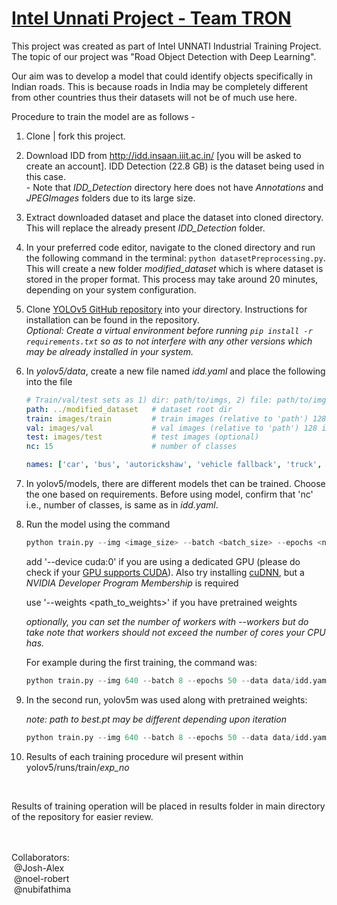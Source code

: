 # <u>Intel Unnati Project - Team TRON</u>

This project was created as part of Intel UNNATI Industrial Training Project. The topic of our project was "Road Object Detection with Deep Learning". <br><p>Our aim was to develop a model that could identify objects specifically in Indian roads. This is because roads in India may be completely different from other countries thus their datasets will not be of much use here. <br>

<p> Procedure to train the model are as follows - 

1. Clone | fork this project.

2. Download IDD from http://idd.insaan.iiit.ac.in/ [you will be asked to create an account]. IDD Detection (22.8 GB) is the dataset being used in this case. <br>- Note that *IDD_Detection* directory here does not have *Annotations* and *JPEGImages* folders due to its large size.

3. Extract downloaded dataset and place the dataset into cloned directory. This will replace the already present *IDD_Detection* folder. <br>

4. In your preferred code editor, navigate to the cloned directory and run the following command in the terminal:  `python datasetPreprocessing.py`. This will create a new folder *modified_dataset* which is where dataset is stored in the proper format. This process may take around 20 minutes, depending on your system configuration.

5. Clone [YOLOv5 GitHub repository](http://github.com/ultralytics/yolov5) into your directory. Instructions for installation can be found in the repository. <br> _Optional: Create a virtual environment before running ``pip install -r requirements.txt`` so as to not interfere with any other versions which may be already installed in your system._

6. In *yolov5/data*, create a new file named *idd.yaml* and place the following into the file<br>
   
   ```yaml
   # Train/val/test sets as 1) dir: path/to/imgs, 2) file: path/to/imgs.txt, or 3) list: [path/to/imgs1, path/to/imgs2, ..]
   path: ../modified_dataset   # dataset root dir
   train: images/train         # train images (relative to 'path') 128 images
   val: images/val             # val images (relative to 'path') 128 images
   test: images/test           # test images (optional)
   nc: 15                      # number of classes
   
   names: ['car', 'bus', 'autorickshaw', 'vehicle fallback', 'truck', 'motorcycle', 'rider', 'person', 'bicycle', 'animal', 'traffic sign', 'train', 'trailer', 'traffic light', 'caravan']
   ```

7. In yolov5/models, there are different models thet can be trained. Choose the one based on requirements. Before using model, confirm that 'nc' i.e., number of classes, is same as in *idd.yaml*.

8. Run the model using the command<br>
   
   ```python
   python train.py --img <image_size> --batch <batch_size> --epochs <num_epochs> --data <data/data.yaml> --cfg <path_to_model_config>
   ```
   
   add '--device cuda:0' if you are using a dedicated GPU (please do check if your [GPU supports CUDA](https://developer.nvidia.com/cuda-gpus)). Also try installing [cuDNN](https://developer.nvidia.com/cudnn), but a *NVIDIA Developer Program Membership* is required <br>
   
   use '--weights <path_to_weights>' if you have pretrained weights <br>
   
   _optionally, you can set the number of workers with --workers <no of workers> but do take note that workers should not exceed the number of cores your CPU has._
   
   For example during the first training, the command was:
   
   ```python
   python train.py --img 640 --batch 8 --epochs 50 --data data/idd.yaml --cfg models/yolov5s.yaml --device cuda:0 --workers 4
   ```

9. In the second run, yolov5m was used along with pretrained weights:
   
   _note: path to best.pt may be different depending upon iteration_
   
   ```python
   python train.py --img 640 --batch 8 --epochs 50 --data data/idd.yaml --cfg models/yolov5m.yaml --device cuda:0 --workers 6 --weights runs/train/exp3/weights/best.pt
   ```

10. Results of each training procedure wil present within yolov5/runs/train/*exp_no* <br>

<br>

<p>Results of training operation will be placed in results folder in main directory of the repository for easier review.

<br><br>
Collaborators: <br>
&nbsp;@Josh-Alex <br>
&nbsp;@noel-robert <br>
&nbsp;@nubifathima <br>
